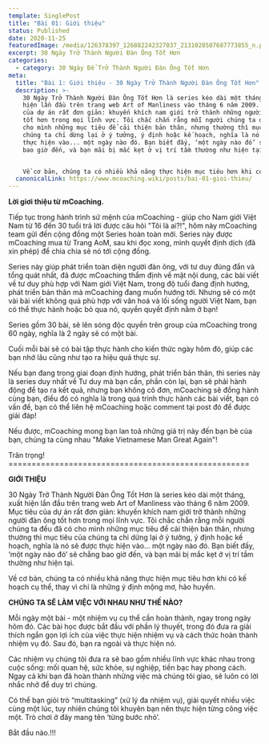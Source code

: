 ```yaml
---
template: SinglePost
title: "Bài 01: Giới thiệu"
status: Published
date: 2020-11-25
featuredImage: /media/126378397_126882242327037_2131028507687773855_n.png
excerpt: 30 Ngày Trở Thành Người Đàn Ông Tốt Hơn
categories:
  - category: 30 Ngày Để Trở Thành Người Đàn Ông Tốt Hơn
meta:
  title: "Bài 1: Giới thiệu - 30 Ngày Trở Thành Người Đàn Ông Tốt Hơn"
  description: >-
    30 Ngày Trở Thành Người Đàn Ông Tốt Hơn là series kéo dài một tháng, xuất
    hiện lần đầu trên trang web Art of Manliness vào tháng 6 năm 2009. Mục tiêu
    của dự án rất đơn giản: khuyến khích nam giới trở thành những người đàn ông
    tốt hơn trong mọi lĩnh vực. Tôi chắc chắn rằng mỗi người chúng ta đều đã có
    cho mình những mục tiêu để cải thiện bản thân, nhưng thường thì mục tiêu của
    chúng ta chỉ dừng lại ở ý tưởng, ý định hoặc kế hoạch, nghĩa là nó sẽ được
    thực hiện vào... một ngày nào đó. Bạn biết đấy, ‘một ngày nào đó’ sẽ chẳng
    bao giờ đến, và bạn mãi bị mắc kẹt ở vị trí tầm thường như hiện tại.


    Về cơ bản, chúng ta có nhiều khả năng thực hiện mục tiêu hơn khi có kế hoạch cụ thể, thay vì chỉ là những ý định mộng mơ, hão huyền.
  canonicalLink: https://www.mcoaching.wiki/posts/bai-01-gioi-thieu/
---
```

**Lời giơi thiệu từ mCoaching.**

Tiếp tục trong hành trình sứ mệnh của mCoaching - giúp cho Nam giới Việt Nam từ 16 đến 30 tuổi trả lời được câu hỏi "Tôi là ai?!", hôm này mCoaching team gửi đến cộng đồng một Series hoàn toàn mới. Series này được mCoaching mua từ Trang AoM, sau khi đọc xong, mình quyết định dịch (đã xin phép) để chia chia sẻ nó tới cộng đồng.

Series này giúp phát triển toàn diện người đàn ông, với tư duy đúng đắn và tổng quát nhất, đã được mCoaching thẩm định về mặt nội dung, các bài viết về tư duy phù hợp với Nam giới Việt Nam, trong độ tuổi đang định hướng, phát triển bản thân mà mCoaching đang muốn hướng tới. Nhưng sẽ có một vài bài viết không quá phù hợp với văn hoá và lối sống người Việt Nam, bạn có thể thực hành hoặc bỏ qua nó, quyền quyết định nằm ở bạn!

Series gồm 30 bài, sẽ lên sóng độc quyền trên group của mCoaching trong 60 ngày, nghĩa là 2 ngày sẽ có một bài. 

Cuối mỗi bài sẽ có bài tập thực hành cho kiến thức ngày hôm đó, giúp các bạn nhớ lâu cũng như tạo ra hiệu quả thực sự.

Nếu bạn đang trong giai đoạn định hướng, phát triển bản thân, thì series này là series duy nhất về Tư duy mà bạn cần, phần còn lại, bạn sẽ phải hành động để tạo ra kết quả, nhưng bạn không cô đơn, mCoaching sẽ đồng hành cùng bạn, điều đó có nghĩa là trong quá trình thực hành các bài viết, bạn có vấn đề, bạn có thể liên hệ mCoaching hoặc comment tại post đó để được giải đáp!

Nếu được, mCoaching mong bạn lan toả những giá trị này đến bạn bè của bạn, chúng ta cùng nhau "Make Vietnamese Man Great Again"!

Trân trọng! ====================================================

**GIỚI THIỆU**

30 Ngày Trở Thành Người Đàn Ông Tốt Hơn là series kéo dài một tháng, xuất hiện lần đầu trên trang web Art of Manliness vào tháng 6 năm 2009. Mục tiêu của dự án rất đơn giản: khuyến khích nam giới trở thành những người đàn ông tốt hơn trong mọi lĩnh vực. Tôi chắc chắn rằng mỗi người chúng ta đều đã có cho mình những mục tiêu để cải thiện bản thân, nhưng thường thì mục tiêu của chúng ta chỉ dừng lại ở ý tưởng, ý định hoặc kế hoạch, nghĩa là nó sẽ được thực hiện vào... một ngày nào đó. Bạn biết đấy, ‘một ngày nào đó’ sẽ chẳng bao giờ đến, và bạn mãi bị mắc kẹt ở vị trí tầm thường như hiện tại.

Về cơ bản, chúng ta có nhiều khả năng thực hiện mục tiêu hơn khi có kế hoạch cụ thể, thay vì chỉ là những ý định mộng mơ, hão huyền.

**CHÚNG TA SẼ LÀM VIỆC VỚI NHAU NHƯ THẾ NÀO?**

Mỗi ngày một bài - một nhiệm vụ cụ thể cần hoàn thành, ngay trong ngày hôm đó. Các bài học được bắt đầu với phần lý thuyết, trong đó đưa ra giải thích ngắn gọn lợi ích của việc thực hiện nhiệm vụ và cách thức hoàn thành nhiệm vụ đó. Sau đó, bạn ra ngoài và thực hiện nó.

Các nhiệm vụ chúng tôi đưa ra sẽ bao gồm nhiều lĩnh vực khác nhau trong cuộc sống: mối quan hệ, sức khỏe, sự nghiệp, tiền bạc hay phong cách. Ngay cả khi bạn đã hoàn thành những việc mà chúng tôi giao, sẽ luôn có lời nhắc nhở để duy trì chúng.

Có thể bạn giỏi trò “multitasking” (xử lý đa nhiệm vụ), giải quyết nhiều việc cùng một lúc, tuy nhiên chúng tôi khuyên bạn nên thực hiện từng công việc một. Trò chơi ở đây mang tên ‘từng bước nhỏ’.

Bắt đầu nào.!!!